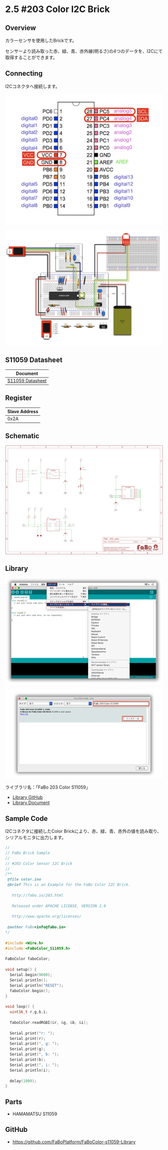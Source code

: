 # 2.5 #203 Color I2C Brick

## Overview
カラーセンサを使用したBrickです。

センサーより読み取った赤、緑、青、赤外線(明るさ)の4つのデータを、I2Cにて取得することができます。

## Connecting

I2Cコネクタへ接続します。

![](./img/i2c001.png)

![](./img/i2c002.png)

## S11059 Datasheet
| Document |
| -- |
| [S11059 Datasheet](http://www.hamamatsu.com/resources/pdf/ssd/s11059-02dt_etc_kpic1082j.pdf) |

## Register
| Slave Address |
| -- |
| 0x2A |

## Schematic
![](./img/203_color.png)

## Library

![](./img/install_lib.png)

![](./img/203_color_docs_001.png)

  ライブラリ名：「FaBo 203 Color S11059」

- [Library GitHub](https://github.com/FaBoPlatform/FaBoColor-s11059-Library)
- [Library Document](http://fabo.io/doxygen/FaBoColor-s11059-Library/)

## Sample Code

I2Cコネクタに接続したColor Brickにより、赤、緑、青、赤外の値を読み取り、シリアルモニタに出力します。

```c
//
// FaBo Brick Sample
//
// #203 Color Sensor I2C Brick
//
/**
 @file color.ino
 @brief This is an Example for the FaBo Color I2C Brick.

   http://fabo.io/203.html

   Released under APACHE LICENSE, VERSION 2.0

   http://www.apache.org/licenses/

 @author FaBo<info@fabo.io>
*/

#include <Wire.h>
#include <FaBoColor_S11059.h>

FaBoColor faboColor;

void setup() {
  Serial.begin(9600);
  Serial.println();
  Serial.println("RESET");
  faboColor.begin();
}

void loop() {
  uint16_t r,g,b,i;

  faboColor.readRGBI(&r, &g, &b, &i);

  Serial.print("r: ");
  Serial.print(r);
  Serial.print(", g: ");
  Serial.print(g);
  Serial.print(", b: ");
  Serial.print(b);
  Serial.print(", i: ");
  Serial.println(i);

  delay(1000);
}
```

## Parts
- HAMAMATSU S11059

## GitHub
- https://github.com/FaBoPlatform/FaBoColor-s11059-Library
